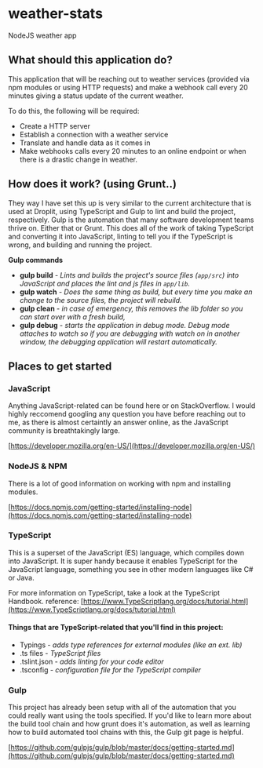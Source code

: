 # weather-stats
NodeJS weather app

## What should this application do?
This application that will be reaching out to weather services
(provided via npm modules or using HTTP requests) and make a webhook
call every 20 minutes giving a status update of the current weather.

To do this, the following will be required:
- Create a HTTP server
- Establish a connection with a weather service
- Translate and handle data as it comes in
- Make webhooks calls every 20 minutes to an online endpoint or when
    there is a drastic change in weather.

## How does it work? (using Grunt..)
They way I have set this up is very similar to the current architecture
that is used at Droplit, using TypeScript and Gulp to lint and build the
project, respectively. Gulp is the automation that many software development
teams thrive on. Either that or Grunt. This does all of the work of taking
TypeScript and converting it into JavaScript, linting to tell you if the
TypeScript is wrong, and building and running the project.

__Gulp commands__
- __gulp build__ - _Lints and builds the project's source files (`app/src`)
    into JavaScript and places the lint and js files in `app/lib`._
- __gulp watch__ - _Does the same thing as build, but every time you make an
    change to the source files, the project will rebuild._
- __gulp clean__ - _in case of emergency, this removes the lib folder so you
    can start over with a fresh build,_
- __gulp debug__ - _starts the application in debug mode. Debug mode attaches
    to watch so if you are debugging with watch on in another window, the debugging
    application will restart automatically._

## Places to get started

### JavaScript
Anything JavaScript-related can be found here or on StackOverflow. I would highly
reccomend googling any question you have before reaching out to me, as there is almost
certaintly an answer online, as the JavaScript community is breathtakingly large.

[https://developer.mozilla.org/en-US/](https://developer.mozilla.org/en-US/)

### NodeJS & NPM
There is a lot of good information on working with npm and installing modules.

[https://docs.npmjs.com/getting-started/installing-node](https://docs.npmjs.com/getting-started/installing-node)

### TypeScript
This is a superset of the JavaScript (ES) language, which compiles
down into JavaScript. It is super handy because it enables TypeScript
for the JavaScript language, something you see in other modern languages
like C# or Java.

For more information on TypeScript, take a look at the TypeScript Handbook.
reference: [https://www.TypeScriptlang.org/docs/tutorial.html](https://www.TypeScriptlang.org/docs/tutorial.html)

#### Things that are TypeScript-related that you'll find in this project:
- Typings - _adds type references for external modules (like an ext. lib)_
- .ts files - _TypeScript files_
- .tslint.json - _adds linting for your code editor_
- .tsconfig - _configuration file for the TypeScript compiler_

### Gulp
This project has already been setup with all of the automation that you could
really want using the tools specified. If you'd like to learn more about
the build tool chain and how grunt does it's automation, as well as learning
how to build automated tool chains with this, the Gulp git page is helpful.

[https://github.com/gulpjs/gulp/blob/master/docs/getting-started.md](https://github.com/gulpjs/gulp/blob/master/docs/getting-started.md)
